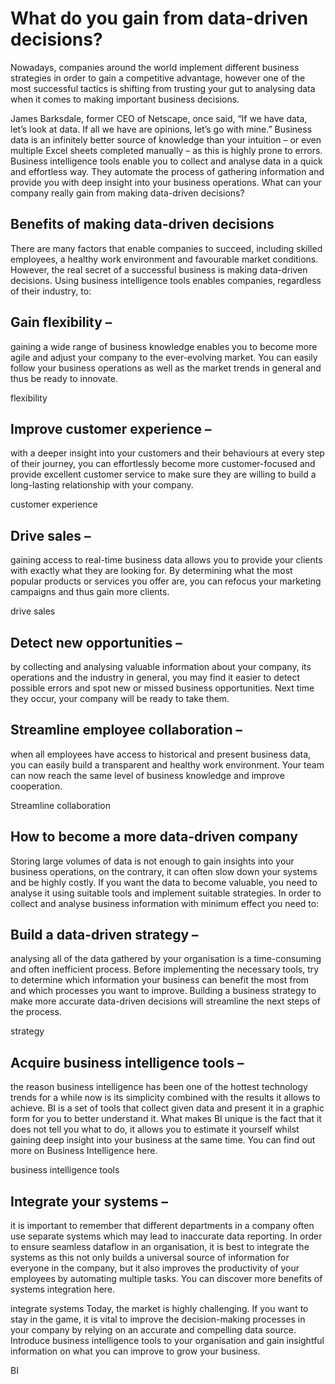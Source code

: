 # What do you gain from data-driven decisions?
Nowadays, companies around the world implement different business strategies in order to gain a competitive advantage, however one of the most successful tactics is shifting from trusting your gut to analysing data when it comes to making important business decisions.

James Barksdale, former CEO of Netscape, once said, “If we have data, let’s look at data. If all we have are opinions, let’s go with mine.” Business data is an infinitely better source of knowledge than your intuition – or even multiple Excel sheets completed manually – as this is highly prone to errors. Business intelligence tools enable you to collect and analyse data in a quick and effortless way. They automate the process of gathering information and provide you with deep insight into your business operations. What can your company really gain from making data-driven decisions?


## Benefits of making data-driven decisions
There are many factors that enable companies to succeed, including skilled employees, a healthy work environment and favourable market conditions. However, the real secret of a successful business is making data-driven decisions. Using business intelligence tools enables companies, regardless of their industry, to:

## Gain flexibility –
gaining a wide range of business knowledge enables you to become more agile and adjust your company to the ever-evolving market. You can easily follow your business operations as well as the market trends in general and thus be ready to innovate.

flexibility
## Improve customer experience – 
with a deeper insight into your customers and their behaviours at every step of their journey, you can effortlessly become more customer-focused and provide excellent customer service to make sure they are willing to build a long-lasting relationship with your company.

customer experience
## Drive sales – 
gaining access to real-time business data allows you to provide your clients with exactly what they are looking for. By determining what the most popular products or services you offer are, you can refocus your marketing campaigns and thus gain more clients.

drive sales
## Detect new opportunities – 
by collecting and analysing valuable information about your company, its operations and the industry in general, you may find it easier to detect possible errors and spot new or missed business opportunities. Next time they occur, your company will be ready to take them.

## Streamline employee collaboration – 
when all employees have access to historical and present business data, you can easily build a transparent and healthy work environment. Your team can now reach the same level of business knowledge and improve cooperation.

Streamline collaboration
## How to become a more data-driven company
Storing large volumes of data is not enough to gain insights into your business operations, on the contrary, it can often slow down your systems and be highly costly. If you want the data to become valuable, you need to analyse it using suitable tools and implement suitable strategies. In order to collect and analyse business information with minimum effect you need to:

## Build a data-driven strategy – 
analysing all of the data gathered by your organisation is a time-consuming and often inefficient process. Before implementing the necessary tools, try to determine which information your business can benefit the most from and which processes you want to improve. Building a business strategy to make more accurate data-driven decisions will streamline the next steps of the process.

strategy
## Acquire business intelligence tools – 
the reason business intelligence has been one of the hottest technology trends for a while now is its simplicity combined with the results it allows to achieve. BI is a set of tools that collect given data and present it in a graphic form for you to better understand it. What makes BI unique is the fact that it does not tell you what to do, it allows you to estimate it yourself whilst gaining deep insight into your business at the same time. You can find out more on Business Intelligence here.

business intelligence tools
## Integrate your systems – 
it is important to remember that different departments in a company often use separate systems which may lead to inaccurate data reporting. In order to ensure seamless dataflow in an organisation, it is best to integrate the systems as this not only builds a universal source of information for everyone in the company, but it also improves the productivity of your employees by automating multiple tasks. You can discover more benefits of systems integration here.

integrate systems
Today, the market is highly challenging. If you want to stay in the game, it is vital to improve the decision-making processes in your company by relying on an accurate and compelling data source. Introduce business intelligence tools to your organisation and gain insightful information on what you can improve to grow your business.

BI
